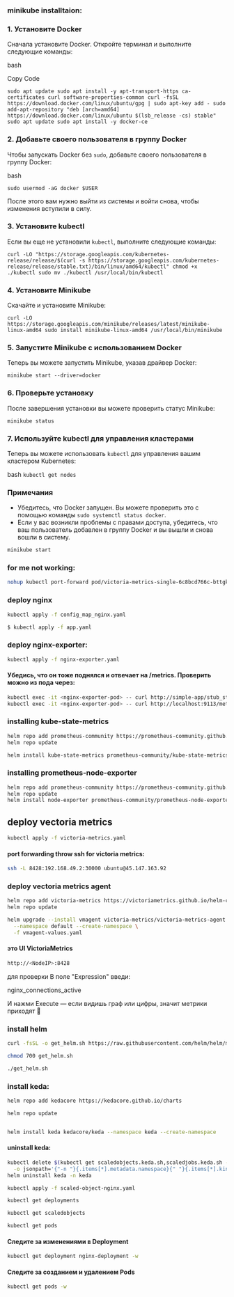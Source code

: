 
### minikube installtaion:


### 1. Установите Docker

Сначала установите Docker. Откройте терминал и выполните следующие команды:

bash

Copy Code

`sudo apt update sudo apt install -y apt-transport-https ca-certificates curl software-properties-common curl -fsSL https://download.docker.com/linux/ubuntu/gpg | sudo apt-key add - sudo add-apt-repository "deb [arch=amd64] https://download.docker.com/linux/ubuntu $(lsb_release -cs) stable" sudo apt update sudo apt install -y docker-ce`

### 2. Добавьте своего пользователя в группу Docker

Чтобы запускать Docker без `sudo`, добавьте своего пользователя в группу Docker:

bash

`sudo usermod -aG docker $USER`

После этого вам нужно выйти из системы и войти снова, чтобы изменения вступили в силу.

### 3. Установите kubectl

Если вы еще не установили `kubectl`, выполните следующие команды:


`curl -LO "https://storage.googleapis.com/kubernetes-release/release/$(curl -s https://storage.googleapis.com/kubernetes-release/release/stable.txt)/bin/linux/amd64/kubectl" chmod +x ./kubectl sudo mv ./kubectl /usr/local/bin/kubectl`

### 4. Установите Minikube

Скачайте и установите Minikube:


`curl -LO https://storage.googleapis.com/minikube/releases/latest/minikube-linux-amd64 sudo install minikube-linux-amd64 /usr/local/bin/minikube`

### 5. Запустите Minikube с использованием Docker

Теперь вы можете запустить Minikube, указав драйвер Docker:


`minikube start --driver=docker`

### 6. Проверьте установку

После завершения установки вы можете проверить статус Minikube:


`minikube status`

### 7. Используйте kubectl для управления кластерами

Теперь вы можете использовать `kubectl` для управления вашим кластером Kubernetes:

bash
`kubectl get nodes`

### Примечания

- Убедитесь, что Docker запущен. Вы можете проверить это с помощью команды `sudo systemctl status docker`.
- Если у вас возникли проблемы с правами доступа, убедитесь, что ваш пользователь добавлен в группу Docker и вы вышли и снова вошли в систему.

```bash
minikube start
```


### for me not working:
```bash
nohup kubectl port-forward pod/victoria-metrics-single-6c8bcd766c-bttgk 8429:8429 > port-forward.log 2>&1 &
```

### deploy nginx
```bash
kubectl apply -f config_map_nginx.yaml 
```

```bash
$ kubectl apply -f app.yaml
```

### deploy nginx-exporter:
```bash
kubectl apply -f nginx-exporter.yaml
```


#### Убедись, что он тоже поднялся и отвечает на /metrics. Проверить можно из пода через:
```bash
kubectl exec -it <nginx-exporter-pod> -- curl http://simple-app/stub_status
kubectl exec -it <nginx-exporter-pod> -- curl http://localhost:9113/metrics
```

### installing kube-state-metrics
```bash
helm repo add prometheus-community https://prometheus-community.github.io/helm-charts
helm repo update

helm install kube-state-metrics prometheus-community/kube-state-metrics
```
### installing prometheus-node-exporter

```bash
helm repo add prometheus-community https://prometheus-community.github.io/helm-charts
helm repo update
helm install node-exporter prometheus-community/prometheus-node-exporter
```

<!-- ### deploy cadvisior:
```bash
kubectl apply -f cadvisior.yaml
``` -->

## deploy vectoria metrics

```bash
kubectl apply -f victoria-metrics.yaml
```


#### port forwarding throw ssh for victoria metrics:
```bash
ssh -L 8428:192.168.49.2:30000 ubuntu@45.147.163.92
```

### deploy vectoria metrics agent
```bash
helm repo add victoria-metrics https://victoriametrics.github.io/helm-charts/
helm repo update

helm upgrade --install vmagent victoria-metrics/victoria-metrics-agent \
  --namespace default --create-namespace \
  -f vmagent-values.yaml
```

<!-- ```bash
kubectl apply -f vmagent-config.yaml
kubectl apply -f vmagent-deployment.yaml
``` -->

#### это UI VictoriaMetrics
```bash
http://<NodeIP>:8428
```
 для проверки В поле "Expression" введи:

nginx_connections_active

И нажми Execute — если видишь граф или цифры, значит метрики приходят 🎉


### install helm

```bash
curl -fsSL -o get_helm.sh https://raw.githubusercontent.com/helm/helm/main/scripts/get-helm-3
```

```bash
chmod 700 get_helm.sh
```

```bash
./get_helm.sh
```

### install keda:

```bash
helm repo add kedacore https://kedacore.github.io/charts
```

```bash
helm repo update

```

```bash

helm install keda kedacore/keda --namespace keda --create-namespace

```

#### uninstall keda:
```bash
kubectl delete $(kubectl get scaledobjects.keda.sh,scaledjobs.keda.sh -A \
  -o jsonpath='{"-n "}{.items[*].metadata.namespace}{" "}{.items[*].kind}{"/"}{.items[*].metadata.name}{"\n"}')
helm uninstall keda -n keda
```


```bash
kubectl apply -f scaled-object-nginx.yaml
```

```bash
kubectl get deployments

kubectl get scaledobjects

kubectl get pods
```

####  Следите за изменениями в Deployment
```bash
kubectl get deployment nginx-deployment -w
```
####  Следите за созданием и удалением Pods
```bash
kubectl get pods -w
```
